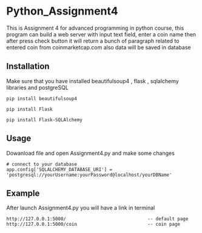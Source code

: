 # Python_Assignment4

This is Assignment 4 for advanced programming in python course, this program can build a web server with input text field, enter a coin name then after press check button it will return a bunch of paragraph related to entered coin from coinmarketcap.com also data will be saved in database

## Installation

Make sure that you have installed beautifulsoup4 , flask , sqlalchemy libraries and postgreSQL

```
pip install beautifulsoup4

pip install Flask

pip install Flask-SQLAlchemy

```

## Usage

Dowanload file and open Assignment4.py and make some changes
```
# connect to your database
app.config['SQLALCHEMY_DATABASE_URI'] = 'postgresql://yourUsername:yourPassword@localhost/yourDBName'
```
## Example

After launch Assignment4.py you will have a link in terminal

```
http://127.0.0.1:5000/                              -- default page
http://127.0.0.1:5000/coin                          -- coin page
```
